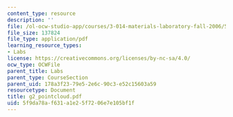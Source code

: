 ```yaml
---
content_type: resource
description: ''
file: /ol-ocw-studio-app/courses/3-014-materials-laboratory-fall-2006/5f9da78af631a1e25f7206e7e105bf1f_g2_pointcloud.pdf
file_size: 137824
file_type: application/pdf
learning_resource_types:
- Labs
license: https://creativecommons.org/licenses/by-nc-sa/4.0/
ocw_type: OCWFile
parent_title: Labs
parent_type: CourseSection
parent_uid: 178a3f23-79e5-2e6c-90c3-e52c15603a59
resourcetype: Document
title: g2_pointcloud.pdf
uid: 5f9da78a-f631-a1e2-5f72-06e7e105bf1f
---
```

